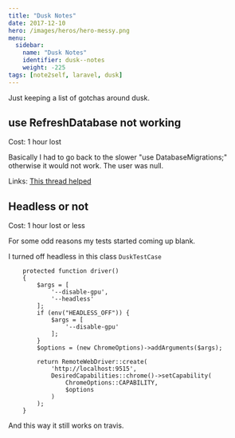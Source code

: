 ```yaml
---
title: "Dusk Notes"
date: 2017-12-10
hero: /images/heros/hero-messy.png
menu:
  sidebar:
    name: "Dusk Notes"
    identifier: dusk--notes
    weight: -225
tags: [note2self, laravel, dusk]
---
```


Just keeping a list of gotchas around dusk.


## use RefreshDatabase not working

Cost: 1 hour lost

Basically I had to go back to the slower "use DatabaseMigrations;" otherwise it would not work. The user was null.  

Links:
[This thread helped](https://laracasts.com/discuss/channels/testing/dusk-problem-databasetransactions)


## Headless or not

Cost: 1 hour lost or less

For some odd reasons my tests started coming up blank.

I turned off headless in this class `DuskTestCase`

```
    protected function driver()
    {
        $args = [
            '--disable-gpu',
            '--headless'
        ];
        if (env("HEADLESS_OFF")) {
            $args = [
                '--disable-gpu'
            ];
        }
        $options = (new ChromeOptions)->addArguments($args);

        return RemoteWebDriver::create(
            'http://localhost:9515',
            DesiredCapabilities::chrome()->setCapability(
                ChromeOptions::CAPABILITY,
                $options
            )
        );
    }
```

And this way it still works on travis.